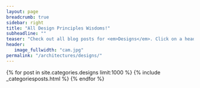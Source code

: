 ```yaml
---
layout: page
breadcrumb: true
sidebar: right
title: "All Design Principles Wisdoms!"
subheadline: ""
teaser: "Check out all blog posts for <em>Designs</em>. Click on a headline to read the teaser."
header:
   image_fullwidth: "cam.jpg"
permalink: "/architectures/designs/"
---
```

{% for post in site.categories.designs limit:1000 %}
  {% include  _categoriesposts.html %}
{% endfor %}

